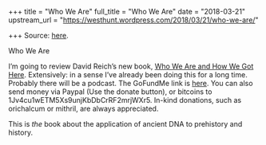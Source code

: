 +++
title = "Who We Are"
full_title = "Who We Are"
date = "2018-03-21"
upstream_url = "https://westhunt.wordpress.com/2018/03/21/who-we-are/"

+++
Source: [here](https://westhunt.wordpress.com/2018/03/21/who-we-are/).

Who We Are

I’m going to review David Reich’s new book, [Who We Are and How We Got
Here](https://www.amazon.com/gp/product/110187032X/ref=as_li_tl?ie=UTF8&tag=the10000yeaex-20&camp=1789&creative=9325&linkCode=as2&creativeASIN=110187032X&linkId=43a073093cd4f0d8da15ff6f77f4b538).
Extensively: in a sense I’ve already been doing this for a long time.
Probably there will be a podcast. The GoFundMe link is
[here](https://www.gofundme.com/who-we-are-and-how-we-got-here). You can
also send money via Paypal (Use the donate button), or bitcoins to
1Jv4cu1wETM5Xs9unjKbDbCrRF2mrjWXr5. In-kind donations, such as
orichalcum or mithril, are always appreciated.

This is *the* book about the application of ancient DNA to prehistory
and history.

